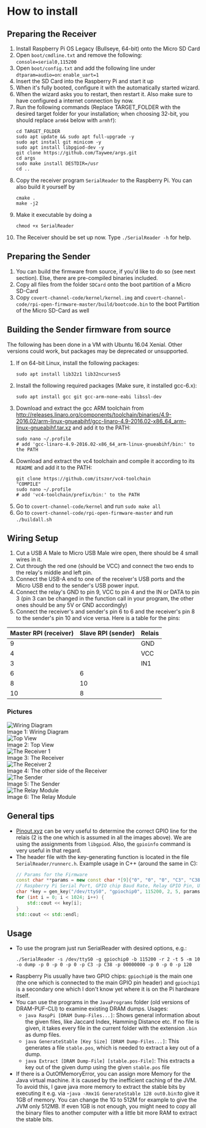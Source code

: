 # How to install

## Preparing the Receiver

1. Install Raspberry Pi OS Legacy (Bullseye, 64-bit) onto the Micro SD Card
2. Open `boot/cmdline.txt` and remove the following: `console=serial0,115200`
3. Open `boot/config.txt` and add the following line under `dtparam=audio=on`: `enable_uart=1`
4. Insert the SD Card into the Raspberry Pi and start it up
5. When it's fully booted, configure it with the automatically started wizard.
6. When the wizard asks you to restart, then restart it. Also make sure to have configured a internet connection by now.
7. Run the following commands (Replace TARGET_FOLDER with the desired target folder for your installation; when choosing 32-bit, you should replace `arm64` below with `armhf`):
    ```shell
    cd TARGET_FOLDER
    sudo apt update && sudo apt full-upgrade -y
    sudo apt install git minicom -y
    sudo apt install libpgiod-dev -y
    git clone https://github.com/Taywee/args.git
    cd args
    sudo make install DESTDIR=/usr
    cd ..
    ```
8. Copy the receiver program `SerialReader` to the Raspberry Pi. You can also build it yourself by
    ```shell
    cmake .
    make -j2
    ```
9. Make it executable by doing a
    ```shell
    chmod +x SerialReader
    ```
10. The Receiver should be set up now. Type `./SerialReader -h` for help.

## Preparing the Sender

1. You can build the firmware from source, if you'd like to do so (see next section). Else, there are pre-compiled binaries included.
2. Copy all files from the folder `SDCard` onto the boot partition of a Micro SD-Card
3. Copy `covert-channel-code/kernel/kernel.img` and `covert-channel-code/rpi-open-firmware-master/build/bootcode.bin` to the boot Partition of the Micro SD-Card as well

## Building the Sender firmware from source

The following has been done in a VM with Ubuntu 16.04 Xenial. Other versions could work, but packages may be deprecated or unsupported.

1. If on 64-bit Linux, install the following packages:
   ```shell
   sudo apt install lib32z1 lib32ncurses5
   ```
2. Install the following required packages (Make sure, it installed gcc-6.x):
   ```shell
   sudo apt install gcc git gcc-arm-none-eabi libssl-dev
   ```
3. Download and extract the gcc ARM toolchain from http://releases.linaro.org/components/toolchain/binaries/4.9-2016.02/arm-linux-gnueabihf/gcc-linaro-4.9-2016.02-x86_64_arm-linux-gnueabihf.tar.xz and add it to the PATH:
   ```shell
   sudo nano ~/.profile
   # add 'gcc-linaro-4.9-2016.02-x86_64_arm-linux-gnueabihf/bin:' to the PATH
   ```
4. Download and extract the vc4 toolchain and compile it according to its `README` and add it to the PATH:
   ```shell
   git clone https://github.com/itszor/vc4-toolchain
   "COMPILE"
   sudo nano ~/.profile
   # add 'vc4-toolchain/prefix/bin:' to the PATH
   ```
5. Go to `covert-channel-code/kernel` and run `sudo make all`
6. Go to `covert-channel-code/rpi-open-firmware-master` and run `./buildall.sh`

## Wiring Setup

1. Cut a USB A Male to Micro USB Male wire open, there should be 4 small wires in it.
2. Cut through the red one (should be VCC) and connect the two ends to the relay's middle and left pin.
3. Connect the USB-A end to one of the receiver's USB ports and the Micro USB end to the sender's USB power input.
4. Connect the relay's GND to pin 9, VCC to pin 4 and the IN or DATA to pin 3 (pin 3 can be changed in the function call in your program, the other ones should be any 5V or GND accordingly)
5. Connect the receiver's and sender's pin 6 to 6 and the receiver's pin 8 to the sender's pin 10 and vice versa.
Here is a table for the pins:

| Master RPI (receiver) | Slave RPI (sender) | Relais |
| ------ | ------ | ------ |
| 9 |  | GND |
| 4 |   | VCC |
| 3 |   | IN1 |
| 6 | 6 |   |
| 8 | 10 |   |
| 10 | 8 |   |
### Pictures

![Wiring Diagram](./img/Wiring_Steckplatine.png?raw=true)<br>
Image 1: Wiring Diagram<br>
![Top View](./img/top_view.jpeg?raw=true)<br>
Image 2: Top View<br>
![The Receiver 1](./img/receiver_1.jpeg?raw=true)<br>
Image 3: The Receiver<br>
![The Receiver 2](./img/receiver_2.jpeg?raw=true)<br>
Image 4: The other side of the Receiver<br>
![The Sender](./img/sender.jpeg?raw=true)<br>
Image 5: The Sender<br>
![The Relay Module](./img/relay.jpeg?raw=true)<br>
Image 6: The Relay Module

## General tips

 - [Pinout.xyz](https://pinout.xyz/) can be very useful to determine the correct GPIO line for the relais (2 is the one which is assumed in all the images above). We are using the assignments from `libgpiod`. Also, the `gpioinfo` command is very useful in that regard.
 - The header file with the key-generating function is located in the file `SerialReader/runnerc.h`. Example usage in C++ (around the same in C):
    ```cpp
    // Params for the Firmware
    const char **params = new const char *[9]{"0", "0", "0", "C3", "C38", "00000000", "0", "0", "120"};
    // Raspberry Pi Serial Port, GPIO chip Baud Rate, Relay GPIO Pin, USB Sleep Time, Params for the Firmware, Params Size, stable.pos File, Key Length
    char *key = gen_key("/dev/ttyS0", "gpiochip0", 115200, 2, 5, params, 10, "stable.pos", 1024);
    for (int i = 0; i < 1024; i++) {
        std::cout << key[i];
    }
    std::cout << std::endl;
    ```
## Usage

 - To use the program just run SerialReader with desired options, e.g.:
     ```shell
     ./SerialReader -s /dev/ttyS0 -g gpiochip0 -b 115200 -r 2 -t 5 -m 10 -o dump -p 0 -p 0 -p 0 -p C3 -p C38 -p 00000000 -p 0 -p 0 -p 120
     ```
 - Raspberry Pis usually have two GPIO chips: `gpiochip0` is the main one (the one which is connected to the main GPIO pin header) and `gpiochip1` is a secondary one which I don't know yet where it is on the Pi hardware itself.
 - You can use the programs in the `JavaPrograms` folder (old versions of DRAM-PUF-CLI) to examine existing DRAM dumps. Usages:
   - `java RaspPi [DRAM Dump-Files...]`: Shows general information about the given files, like Jaccard Index, Hamming Distance etc. If no file is given, it takes every file in the current folder with the extension `.bin` as dump files.
   - `java GenerateStable [Key Size] [DRAM Dump-Files...]`: This generates a file `stable.pos`, which is needed to extract a key out of a dump.
   - `java Extract [DRAM Dump-File] [stable.pos-File]`: This extracts a key out of the given dump using the given `stable.pos` file
 - If there is a OutOfMemoryError, you can assign more Memory for the Java virtual machine.  it is caused by the inefficient caching of the JVM. To avoid this, I gave java more memory to extract the stable bits by executing it e.g. via
    -`java -Xmx1G GenerateStable 128 out0.bin`:to give it 1GB of memory. You can change the 1G to 512M for example to give the JVM only 512MB. If even 1GB is not enough, you might need to copy all the binary files to another computer with a little bit more RAM to extract the stable bits.
